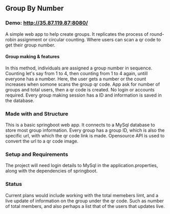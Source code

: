 
## Group By Number

### Demo: http://35.87.119.87:8080/

A simple web app to help create groups. It replicates the process of round-robin assignment or circular counting. Where users can scan a qr code to get their group number.

#### Group making & features

In this method, individuals are assigned a group number in sequence. Counting let's say from 1 to 4, then counting from 1 to 4 again, untill everyone has a number. 
Here, the user gets a number or the count increases when somone scans the group qr code.
App ask for number of groups and total users, then a qr code is created. No login or accounts required. Every group making session has a ID and information is saved in the database. 

### Made with and Structure

This is a basic springboot web app. It connects to a MySql database to store most group information. Every group has a group ID, which is also the specific url, with which the qr code link is made. Opensource API is used to convert the url to a qr code image.

### Setup and Requirements 

The project will need login details to MySql in the application.properties, along with the dependencies of springboot. 

### Status

Current plans would include working with the total memebers limt, and a live update of information on the group under the qr code. Such as number of total members, and also perhaps a list that of the users that updates live. 
